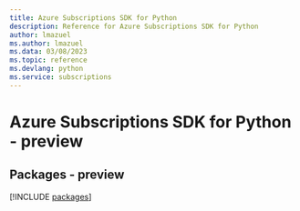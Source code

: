 ```yaml
---
title: Azure Subscriptions SDK for Python
description: Reference for Azure Subscriptions SDK for Python
author: lmazuel
ms.author: lmazuel
ms.data: 03/08/2023
ms.topic: reference
ms.devlang: python
ms.service: subscriptions
---
```

# Azure Subscriptions SDK for Python - preview
## Packages - preview
[!INCLUDE [packages](subscriptions-index.md)]